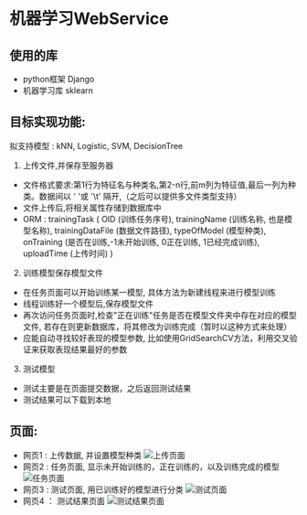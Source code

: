 # 机器学习WebService
## 使用的库 
- python框架 Django
- 机器学习库 sklearn

## 目标实现功能:
拟支持模型 : kNN, Logistic, SVM, DecisionTree

1. 上传文件,并保存至服务器
 - 文件格式要求:第1行为特征名与种类名,第2-n行,前m列为特征值,最后一列为种类。数据间以 ' '或 '\t' 隔开,（之后可以提供多文件类型支持）
 - 文件上传后,将相关属性存储到数据库中
 - ORM : trainingTask ( OID (训练任务序号), trainingName (训练名称, 也是模型名称), trainingDataFile (数据文件路径), typeOfModel (模型种类), onTraining (是否在训练,-1未开始训练, 0正在训练, 1已经完成训练), uploadTime (上传时间) )

2. 训练模型保存模型文件
- 在任务页面可以开始训练某一模型, 具体方法为新建线程来进行模型训练
- 线程训练好一个模型后,保存模型文件
- 再次访问任务页面时,检查"正在训练"任务是否在模型文件夹中存在对应的模型文件, 若存在则更新数据库，将其修改为训练完成（暂时以这种方式来处理）
- 应能自动寻找较好表现的模型参数, 比如使用GridSearchCV方法，利用交叉验证来获取表现结果最好的参数

3. 测试模型
- 测试主要是在页面提交数据，之后返回测试结果
- 测试结果可以下载到本地

## 页面:
- 网页1 : 上传数据, 并设置模型种类
![上传页面](https://github.com/LuoXiaoHeics/MLWebService/blob/master/server_MLs/images/upload.JPG)
- 网页2 : 任务页面, 显示未开始训练的，正在训练的，以及训练完成的模型
![任务页面](https://github.com/LuoXiaoHeics/MLWebService/blob/master/server_MLs/images/tasks.JPG)
- 网页3 : 测试页面, 用已训练好的模型进行分类
![测试页面](https://github.com/LuoXiaoHeics/MLWebService/blob/master/server_MLs/images/test.JPG)
- 网页4 ： 测试结果页面
![测试结果页面](https://github.com/LuoXiaoHeics/MLWebService/blob/master/server_MLs/images/result.JPG)
